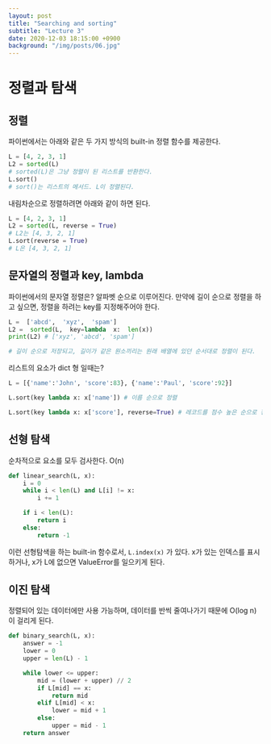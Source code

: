 ```yaml
---
layout: post
title: "Searching and sorting"
subtitle: "Lecture 3"
date: 2020-12-03 18:15:00 +0900
background: "/img/posts/06.jpg"
---
```


# 정렬과 탐색

## 정렬

파이썬에서는 아래와 같은 두 가지 방식의 built-in 정렬 함수를 제공한다.

```python
L = [4, 2, 3, 1]
L2 = sorted(L)
# sorted(L)은 그냥 정렬이 된 리스트를 반환한다.
L.sort()
# sort()는 리스트의 메서드. L이 정렬된다.
```

내림차순으로 정렬하려면 아래와 같이 하면 된다.

```python
L = [4, 2, 3, 1]
L2 = sorted(L, reverse = True)
# L2는 [4, 3, 2, 1]
L.sort(reverse = True)
# L은 [4, 3, 2, 1]
```

## 문자열의 정렬과 key, lambda

파이썬에서의 문자열 정렬은? 알파벳 순으로 이루어진다. 만약에 길이 순으로 정렬을 하고 싶으면, 정렬을 하려는 key를 지정해주어야 한다.

```python
L =  ['abcd',  'xyz',  'spam']
L2 =  sorted(L,  key=lambda  x:  len(x))
print(L2) # ['xyz', 'abcd', 'spam']

# 길이 순으로 저장되고, 길이가 같은 원소끼리는 원래 배열에 있던 순서대로 정렬이 된다.
```

리스트의 요소가 dict 형 일때는?

```python
L = [{'name':'John', 'score':83}, {'name':'Paul', 'score':92}]

L.sort(key lambda x: x['name']) # 이름 순으로 정렬

L.sort(key lambda x: x['score'], reverse=True) # 레코드를 점수 높은 순으로 정렬
```

## 선형 탐색

순차적으로 요소를 모두 검사한다. O(n)

```python
def linear_search(L, x):
    i = 0
    while i < len(L) and L[i] != x:
        i += 1

    if i < len(L):
        return i
    else:
        return -1
```

이런 선형탐색을 하는 built-in 함수로서, `L.index(x)` 가 있다. x가 있는 인덱스를 표시하거나, x가 L에 없으면 ValueError를 일으키게 된다.

## 이진 탐색

정렬되어 있는 데이터에만 사용 가능하며, 데이터를 반씩 줄여나가기 때문에 O(log n) 이 걸리게 된다.

```python
def binary_search(L, x):
    answer = -1
    lower = 0
    upper = len(L) - 1

    while lower <= upper:
        mid = (lower + upper) // 2
        if L[mid] == x:
            return mid
        elif L[mid] < x:
            lower = mid + 1
        else:
            upper = mid - 1
    return answer
```
